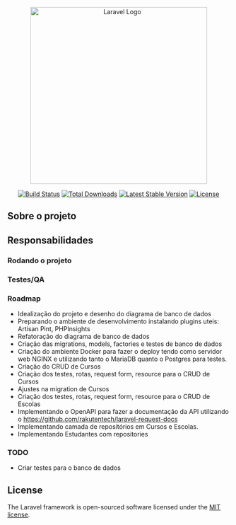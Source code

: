 <p align="center"><a href="https://laravel.com" target="_blank"><img src="https://raw.githubusercontent.com/laravel/art/master/logo-lockup/5%20SVG/2%20CMYK/1%20Full%20Color/laravel-logolockup-cmyk-red.svg" width="400" alt="Laravel Logo"></a></p>

<p align="center">
<a href="https://github.com/laravel/framework/actions"><img src="https://github.com/laravel/framework/workflows/tests/badge.svg" alt="Build Status"></a>
<a href="https://packagist.org/packages/laravel/framework"><img src="https://img.shields.io/packagist/dt/laravel/framework" alt="Total Downloads"></a>
<a href="https://packagist.org/packages/laravel/framework"><img src="https://img.shields.io/packagist/v/laravel/framework" alt="Latest Stable Version"></a>
<a href="https://packagist.org/packages/laravel/framework"><img src="https://img.shields.io/packagist/l/laravel/framework" alt="License"></a>
</p>

## Sobre o projeto

## Responsabilidades

### Rodando o projeto

### Testes/QA

### Roadmap
- Idealização do projeto e desenho do diagrama de banco de dados
- Preparando o ambiente de desenvolvimento instalando plugins uteis:
Artisan Pint, PHPInsights
- Refatoração do diagrama de banco de dados
- Criação das migrations, models, factories e testes de banco de dados
- Criação do ambiente Docker para fazer o deploy tendo como servidor web NGINX e utilizando tanto o MariaDB quanto o Postgres para testes.
- Criação do CRUD de Cursos
- Criação dos testes, rotas, request form, resource para o CRUD de Cursos
- Ajustes na migration de Cursos
- Criação dos testes, rotas, request form, resource para o CRUD de Escolas
- Implementando o OpenAPI para fazer a documentação da API utilizando o https://github.com/rakutentech/laravel-request-docs
- Implementando camada de repositórios em Cursos e Escolas.
- Implementando Estudantes com repositories

### TODO
- Criar testes para o banco de dados

## License

The Laravel framework is open-sourced software licensed under the [MIT license](https://opensource.org/licenses/MIT).
